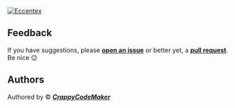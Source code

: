 [![Eccentex](https://github.com/CrappyCodeMaker/ECCENTEX-KNOWLEGE/blob/main/Content/IMG/StartPage.gif?raw=true)](https://github.com/CrappyCodeMaker/ECCENTEX-KNOWLEGE/blob/main/Content/0%20Topics/Topics.md#-topics)

## Feedback

If you have suggestions, please **[open an issue](https://github.com/CrappyCodeMaker/CCM-Theme/issues)** or better yet, a **[pull request](https://github.com/CrappyCodeMaker/CCM-Theme/pulls)**. Be nice 😉

## Authors

Authored by © **_[CrappyCodeMaker](https://github.com/CrappyCodeMaker)_**
